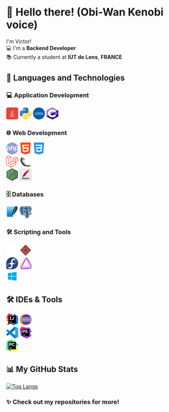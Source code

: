 # 👋 Hello there! (Obi-Wan Kenobi voice)

I'm Victor!  
💻 I'm a **Backend Developer**  
📚 Currently a student at **IUT de Lens**, **FRANCE**



## 🚀 Languages and Technologies

### 💻 Application Development
<img src="./icon/java.png" alt="Java" width="32" height="32"/> <img src="./icon/python.png" alt="Python" width="32" height="32"/>
<img src="./icon/cobol.png" alt="Cobol" width="32" height="32"/> <img src="./icon/csharp.png" alt="csharp" width="32" height="32"/>

### 🌐 Web Development
<img src="./icon/php.png" alt="PHP" width="32" height="32"/> <img src="./icon/html.png" alt="HTML" width="32" height="32"/> <img src="./icon/css.png" alt="CSS" width="32" height="32"/>  
<img src="./icon/laravel.png" alt="Laravel" width="32" height="32"/> <img src="./icon/flask.png" alt="Flask" width="32" height="32"/>  
<img src="./icon/nginx.png" alt="NGINX" width="32" height="32"/> <img src="./icon/apache.png" alt="Apache" width="32" height="32"/>

### 🗄️ Databases
<img src="./icon/sqlite.png" alt="SQLite" width="32" height="32"/> <img src="./icon/psql.png" alt="PostgreSQL" width="32" height="32"/>

### 🛠️ Scripting and Tools
<img src="./icon/bash.png" alt="Bash" width="32" height="32"/> <img src="./icon/git.png" alt="Git" width="32" height="32"/>  
<img src="./icon/fedora.png" alt="Fedora" width="32" height="32"/> <img src="./icon/endeavouros.png" alt="EndeavourOS" width="32" height="32"/>  
<img src="./icon/windows.png" alt="Windows" width="32" height="32"/>



## 🛠️ IDEs & Tools
<img src="./icon/intellijidea.png" alt="IntelliJ IDEA" width="32" height="32"/> <img src="./icon/eclipse.png" alt="Eclipse" width="32" height="32"/>  
<img src="./icon/vscode.png" alt="VS Code" width="32" height="32"/> <img src="./icon/phpstorm.png" alt="PHPStorm" width="32" height="32"/>  
<img src="./icon/pycharm.png" alt="PyCharm" width="32" height="32"/>



## 📊 My GitHub Stats

[![Top Langs](https://github-readme-stats.vercel.app/api/top-langs/?username=VictorWbn&layout=compact)](https://github.com/anuraghazra/github-readme-stats)



### ✨ Check out my repositories for more!
